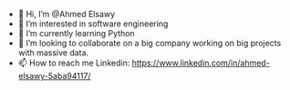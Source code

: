 - 👋 Hi, I’m @Ahmed Elsawy
- 👀 I’m interested in software engineering
- 🌱 I’m currently learning Python
- 💞️ I’m looking to collaborate on a big company working on big projects with massive data.
- 📫 How to reach me Linkedin: https://www.linkedin.com/in/ahmed-elsawy-5aba94117/

<!---
elsawyFullStack/elsawyFullStack is a ✨ special ✨ repository because its `README.md` (this file) appears on your GitHub profile.
You can click the Preview link to take a look at your changes.
--->
